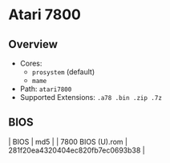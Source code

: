 # Atari 7800

## Overview

- Cores:
  - `prosystem` (default)
  - `mame`
- Path: `atari7800`
- Supported Extensions: `.a78 .bin .zip .7z`

## BIOS

| BIOS              | md5                              |
| 7800 BIOS (U).rom | 281f20ea4320404ec820fb7ec0693b38 |
